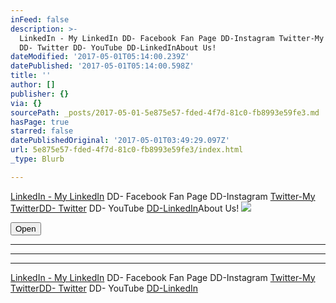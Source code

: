 ```yaml
---
inFeed: false
description: >-
  LinkedIn - My LinkedIn DD- Facebook Fan Page DD-Instagram Twitter-My Twitter
  DD- Twitter DD- YouTube DD-LinkedInAbout Us!
dateModified: '2017-05-01T05:14:00.239Z'
datePublished: '2017-05-01T05:14:00.598Z'
title: ''
author: []
publisher: {}
via: {}
sourcePath: _posts/2017-05-01-5e875e57-fded-4f7d-81c0-fb8993e59fe3.md
hasPage: true
starred: false
datePublishedOriginal: '2017-05-01T03:49:29.097Z'
url: 5e875e57-fded-4f7d-81c0-fb8993e59fe3/index.html
_type: Blurb

---
```

[LinkedIn - My LinkedIn][0] DD- Facebook Fan Page DD-Instagram [Twitter-My Twitter][1][DD- Twitter][2] DD- YouTube [DD-LinkedIn][3]About Us!
![](https://the-grid-user-content.s3-us-west-2.amazonaws.com/7ee703cc-8acd-4c8e-8bd7-ded94df8af33.png)

<button data-role="cta" style="">Open</button>

---

> 

---

---

[LinkedIn - My LinkedIn][0] DD- Facebook Fan Page DD-Instagram [Twitter-My Twitter][1][DD- Twitter][2] DD- YouTube [DD-LinkedIn][3]

[0]: https://www.linkedin.com/in/paul-larsen-a5bb461 "LinkedIn - Paul Larsen"
[1]: http://PaulLarsen5/ "Twitter - My Twitter"
[2]: http://DesmondDavidLLC/ "Desmond David LLC's - Twitter"
[3]: http://www.linkedin.com/company/desmond-david "LinkedIn - Desmond David, LLC"